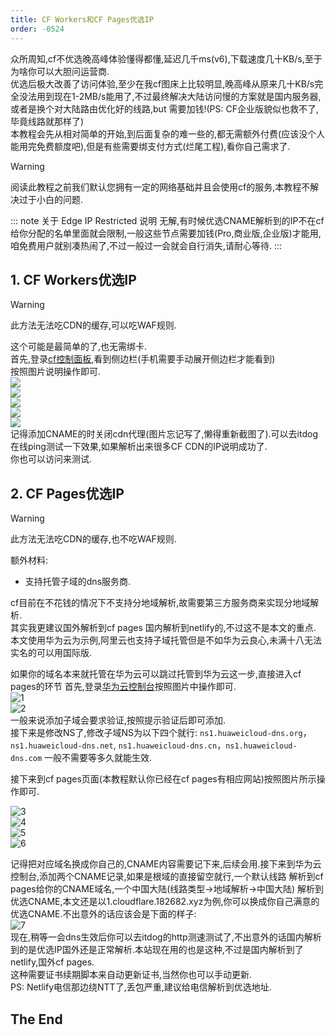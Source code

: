 ```yaml
---
title: CF Workers和CF Pages优选IP
order: -0524
---
```


众所周知,cf不优选晚高峰体验懂得都懂,延迟几千ms(v6),下载速度几十KB/s,至于为啥你可以大胆问运营商.  
优选后极大改善了访问体验,至少在我cf图床上比较明显,晚高峰从原来几十KB/s完全没法用到现在1-2MB/s能用了,不过最终解决大陆访问慢的方案就是国内服务器,或者是换个对大陆路由优化好的线路,but 需要加钱!(PS: CF企业版貌似也救不了,毕竟线路就那样了)  
本教程会先从相对简单的开始,到后面复杂的难一些的,都无需额外付费(应该没个人能用完免费额度吧),但是有些需要绑支付方式(烂尾工程),看你自己需求了.  

> [!warning]
> 阅读此教程之前我们默认您拥有一定的网络基础并且会使用cf的服务,本教程不解决过于小白的问题.  

::: note 关于 Edge IP Restricted 说明
无解,有时候优选CNAME解析到的IP不在cf给你分配的名单里面就会限制,一般这些节点需要加钱(Pro,商业版,企业版)才能用,咱免费用户就别凑热闹了,不过一般过一会就会自行消失,请耐心等待.
:::

## 1. CF Workers优选IP

> [!warning]
> 此方法无法吃CDN的缓存,可以吃WAF规则.

这个可能是最简单的了,也无需绑卡.  
首先,登录[cf控制面板](https://dash.cloudflare.com),看到侧边栏(手机需要手动展开侧边栏才能看到)  
按照图片说明操作即可.  
![](https://img.yyyyt.top/docs/articles/tech/2025/0524/workers-1.avif)  
![](https://img.yyyyt.top/docs/articles/tech/2025/0524/workers-2.avif)  
![](https://img.yyyyt.top/docs/articles/tech/2025/0524/workers-3.avif)  
![](https://img.yyyyt.top/docs/articles/tech/2025/0524/workers-4.avif)  
![](https://img.yyyyt.top/docs/articles/tech/2025/0524/workers-5.avif)  
记得添加CNAME的时关闭cdn代理(图片忘记写了,懒得重新截图了).可以去itdog在线ping测试一下效果,如果解析出来很多CF CDN的IP说明成功了.  
你也可以访问来测试.  

## 2. CF Pages优选IP

> [!warning]
> 此方法无法吃CDN的缓存,也不吃WAF规则.  

额外材料:  
- 支持托管子域的dns服务商.  

cf目前在不花钱的情况下不支持分地域解析,故需要第三方服务商来实现分地域解析.  
其实我更建议国外解析到cf pages 国内解析到netlify的,不过这不是本文的重点.  
本文使用华为云为示例,阿里云也支持子域托管但是不如华为云良心,未满十八无法实名的可以用国际版.  

如果你的域名本来就托管在华为云可以跳过托管到华为云这一步,直接进入cf pages的环节
首先,登录[华为云控制台](https://console.huaweicloud.com/?locale=zh-cn)按照图片中操作即可.  
![1](https://img.yyyyt.top/docs/articles/tech/2025/0524/pages-hw-1.avif)  
![2](https://img.yyyyt.top/docs/articles/tech/2025/0524/pages-hw-2.avif)  
一般来说添加子域会要求验证,按照提示验证后即可添加.  
接下来是修改NS了,修改子域NS为以下四个就行:  ``ns1.huaweicloud-dns.org``，``ns1.huaweicloud-dns.net``, ``ns1.huaweicloud-dns.cn``，``ns1.huaweicloud-dns.com``  一般不需要等多久就能生效.  

接下来到cf pages页面(本教程默认你已经在cf pages有相应网站)按照图片所示操作即可.  

![3](https://img.yyyyt.top/docs/articles/tech/2025/0524/pages-cf-3.avif)  
![4](https://img.yyyyt.top/docs/articles/tech/2025/0524/pages-cf-4.avif)  
![5](https://img.yyyyt.top/docs/articles/tech/2025/0524/pages-cf-5.avif)  
![6](https://img.yyyyt.top/docs/articles/tech/2025/0524/pages-cf-6.avif)  

记得把对应域名换成你自己的,CNAME内容需要记下来,后续会用.接下来到华为云控制台,添加两个CNAME记录,如果是根域的直接留空就行,一个默认线路 解析到cf pages给你的CNAME域名,一个中国大陆(线路类型->地域解析->中国大陆) 解析到优选CNAME,本文还是以1.cloudflare.182682.xyz为例,你可以换成你自己满意的优选CNAME.不出意外的话应该会是下面的样子:  
![7](https://img.yyyyt.top/docs/articles/tech/2025/0524/pages-hw-7.avif)  
现在,稍等一会dns生效后你可以去itdog的http测速测试了,不出意外的话国内解析到的是优选IP国外还是正常解析.本站现在用的也是这种,不过是国内解析到了netlify,国外cf pages.  
这种需要证书续期脚本来自动更新证书,当然你也可以手动更新.  
PS: Netlify电信那边绕NTT了,丢包严重,建议给电信解析到优选地址.  

## The End